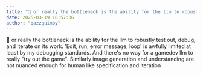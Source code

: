 ```yaml
---
title: "💭 or really the bottleneck is the ability for the llm to robustly test out,..."
date: 2025-03-19 16:57:36
author: "qazzquimby"
---
```


💭 or really the bottleneck is the ability for the llm to robustly test out, debug, and iterate on its work. 'Edit, run, error message, loop' is awfully limited at least by my debugging standards. And there's no way for a gamedev llm to really "try out the game". Similarly image generation and understanding are not nuanced enough for human like specification and iteration